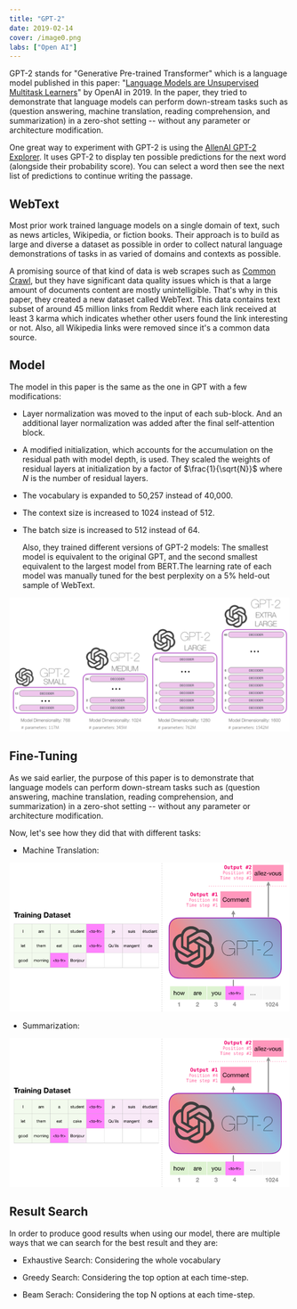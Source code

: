 ```yaml
---
title: "GPT-2"
date: 2019-02-14
cover: /image0.png
labs: ["Open AI"]
---
```


GPT-2 stands for "Generative Pre-trained Transformer" which is a
language model published in this paper: "[Language Models are
Unsupervised Multitask
Learners](https://cdn.openai.com/better-language-models/language_models_are_unsupervised_multitask_learners.pdf)"
by OpenAI in 2019. In the paper, they tried to demonstrate that language
models can perform down-stream tasks such as (question answering,
machine translation, reading comprehension, and summarization) in a
zero-shot setting -- without any parameter or architecture modification.

One great way to experiment with GPT-2 is using the [AllenAI GPT-2
Explorer](https://demo.allennlp.org/next-token-lm). It uses GPT-2 to
display ten possible predictions for the next word (alongside their
probability score). You can select a word then see the next list of
predictions to continue writing the passage.

WebText
-------

Most prior work trained language models on a single domain of text, such
as news articles, Wikipedia, or fiction books. Their approach is to
build as large and diverse a dataset as possible in order to collect
natural language demonstrations of tasks in as varied of domains and
contexts as possible.

A promising source of that kind of data is web scrapes such as [Common
Crawl](https://commoncrawl.org/), but they have significant data quality
issues which is that a large amount of documents content are mostly
unintelligible. That's why in this paper, they created a new dataset
called WebText. This data contains text subset of around 45 million
links from Reddit where each link received at least 3 karma which
indicates whether other users found the link interesting or not. Also,
all Wikipedia links were removed since it's a common data source.

Model
-----

The model in this paper is the same as the one in GPT with a few
modifications:

-   Layer normalization was moved to the input of each sub-block. And an
    additional layer normalization was added after the final
    self-attention block.

-   A modified initialization, which accounts for the accumulation on
    the residual path with model depth, is used. They scaled the
    weights of residual layers at initialization by a factor of
    $\frac{1}{\sqrt{N}}$ where $N$ is the number of residual layers.

-   The vocabulary is expanded to 50,257 instead of 40,000.

-   The context size is increased to 1024 instead of 512.

-   The batch size is increased to 512 instead of 64.

    Also, they trained different versions of GPT-2 models: The smallest
    model is equivalent to the original GPT, and the second smallest
    equivalent to the largest model from BERT.The learning rate of each
    model was manually tuned for the best perplexity on a 5% held-out
    sample of WebText.

<div align="center">
    <img src="media/GPT-2/image1.png" width=750>
</div>

Fine-Tuning
-----------

As we said earlier, the purpose of this paper is to demonstrate that
language models can perform down-stream tasks such as (question
answering, machine translation, reading comprehension, and
summarization) in a zero-shot setting -- without any parameter or
architecture modification.

Now, let's see how they did that with different tasks:

-   Machine Translation:

<div align="center">
    <img src="media/GPT-2/image2.png" width=750>
</div>

-   Summarization:

<div align="center">
    <img src="media/GPT-2/image2.png" width=750>
</div>

Result Search
-------------

In order to produce good results when using our model, there are
multiple ways that we can search for the best result and they are:

-   Exhaustive Search: Considering the whole vocabulary

-   Greedy Search: Considering the top option at each time-step.

-   Beam Serach: Considering the top N options at each time-step.
